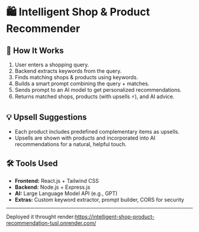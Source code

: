 # 🛍️ Intelligent Shop & Product Recommender

## 🚀 How It Works

1. User enters a shopping query.
2. Backend extracts keywords from the query.
3. Finds matching shops & products using keywords.
4. Builds a smart prompt combining the query + matches.
5. Sends prompt to an AI model to get personalized recommendations.
6. Returns matched shops, products (with upsells ⚡), and AI advice.

## 💡 Upsell Suggestions

- Each product includes predefined complementary items as upsells.
- Upsells are shown with products and incorporated into AI recommendations for a natural, helpful touch.

## 🛠️ Tools Used

- **Frontend:** React.js + Tailwind CSS
- **Backend:** Node.js + Express.js
- **AI:** Large Language Model API (e.g., GPT)
- **Extras:** Custom keyword extractor, prompt builder, CORS for security

---


Deployed it throught render:https://intelligent-shop-product-recommendation-tusl.onrender.com/
